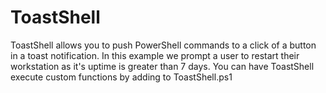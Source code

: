 # ToastShell
ToastShell allows you to push PowerShell commands to a click of a button in a toast notification. In this example we prompt a user to restart their workstation as it's uptime is greater than 7 days. You can have ToastShell execute custom functions by adding to ToastShell.ps1
